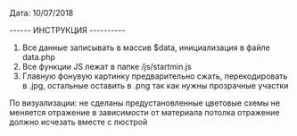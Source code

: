 Дата: 10/07/2018


------ ИНСТРУКЦИЯ ----------
1. Все данные записывать в массив $data, инициализация в файле data.php
2. Все функции JS   лежат в папке /js/startmin.js
3. Главную фонувую картинку предварительно сжать, перекодировать в .jpg, остальные оставить в .png так как нужны прозрачные участки




По визуализации: 
не сделаны предустановленные цветовые схемы
не меняется отражение в зависимости от материала потолка
отражение должно исчезать вместе с люстрой

